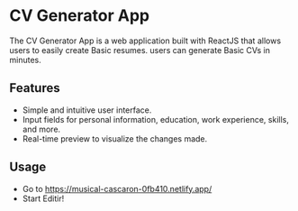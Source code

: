 # CV Generator App

The CV Generator App is a web application built with ReactJS that allows users to easily create Basic resumes. users can generate Basic CVs in minutes.

## Features

- Simple and intuitive user interface.
- Input fields for personal information, education, work experience, skills, and more.
- Real-time preview to visualize the changes made.

## Usage
- Go to https://musical-cascaron-0fb410.netlify.app/
- Start Editir!

